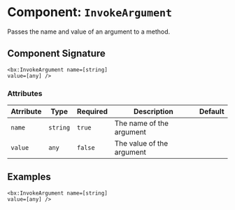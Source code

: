 [comment]: # (Note: This documentation is generated dynamically in the build process.  To modify the contents, change the javadoc on the _invoke method of the Component class)
# Component: `InvokeArgument`

Passes the name and value of an argument to a method.

## Component Signature

```
<bx:InvokeArgument name=[string]
value=[any] />
```

### Attributes


| Atrribute | Type | Required | Description | Default |
|----------|------|----------|-------------|---------|
| `name` | `string` | `true` | The name of the argument |  |
| `value` | `any` | `false` | The value of the argument |  |

## Examples

```
<bx:InvokeArgument name=[string]
value=[any] />
```
